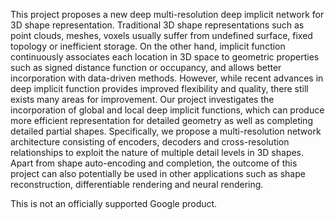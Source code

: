 This project proposes a new deep multi-resolution deep implicit network for 3D shape representation. Traditional 3D shape representations such as point clouds, meshes, voxels usually suffer from undefined surface, fixed topology or inefficient storage. On the other hand, implicit function continuously associates each location in 3D space to geometric properties such as signed distance function or occupancy, and allows better incorporation with data-driven methods. However, while recent advances in deep implicit function provides improved flexibility and quality, there still exists many areas for improvement. Our project investigates the incorporation of global and local deep implicit functions, which can produce more efficient representation for detailed geometry as well as completing detailed partial shapes. Specifically, we propose a multi-resolution network architecture consisting of encoders, decoders and cross-resolution relationships to exploit the nature of multiple detail levels in 3D shapes. Apart from shape auto-encoding and completion, the outcome of this project can also potentially be used in other applications such as shape reconstruction, differentiable rendering and neural rendering.


This is not an officially supported Google product.
